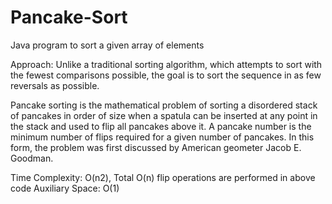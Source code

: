 # Pancake-Sort

Java program to sort a given array of elements

Approach: Unlike a traditional sorting algorithm, which attempts to sort with the fewest comparisons possible, the goal is to sort the sequence in as few reversals as possible.

Pancake sorting is the mathematical problem of sorting a disordered stack of pancakes in order of size when a spatula can be inserted at any point in the stack and used to flip all pancakes above it. A pancake number is the minimum number of flips required for a given number of pancakes. In this form, the problem was first discussed by American geometer Jacob E. Goodman.

Time Complexity: O(n2), Total O(n) flip operations are performed in above code Auxiliary Space: O(1)
